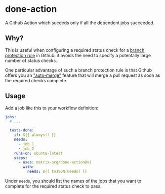 # done-action

A Github Action which suceeds only if all the dependent jobs succeeded.

## Why?

This is useful when configuring a required status check for a
[branch protection rule](https://docs.github.com/en/repositories/configuring-branches-and-merges-in-your-repository/defining-the-mergeability-of-pull-requests/managing-a-branch-protection-rule)
in Github: it avoids the need to specify a potentally large number of status
checks.

One particular advantage of such a branch protection rule is that Github offers
you an
["auto-merge"](https://docs.github.com/en/pull-requests/collaborating-with-pull-requests/incorporating-changes-from-a-pull-request/automatically-merging-a-pull-request)
feature that will merge a pull request as soon as the required checks complete.

## Usage

Add a job like this to your workflow definition:

```yaml
jobs:
  # ...

  tests-done:
    if: ${{ always() }}
    needs:
      - job_1
      - job_2
    runs-on: ubuntu-latest
    steps:
      - uses: matrix-org/done-action@v1
        with:
          needs: ${{ toJSON(needs) }}
```

Under `needs`, you should list the names of the jobs that you want to complete
for the required status check to pass.
